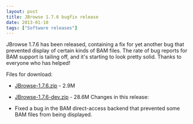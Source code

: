 ```yaml
---
layout: post
title: JBrowse 1.7.6 bugfix release
date: 2013-01-10
tags: ["Software releases"]
---
```


JBrowse 1.7.6 has been released, containing a fix for yet another bug that
prevented display of certain kinds of BAM files. The rate of bug reports for BAM
support is tailing off, and it's starting to look pretty solid. Thanks to
everyone who has helped!

Files for download:

- [JBrowse-1.7.6.zip](/wordpress/wp-content/plugins/download-monitor/download.php?id=37 "download JBrowse-1.7.6.zip") -
  2.9M
- [JBrowse-1.7.6-dev.zip](http://jbrowse.org/wordpress/wp-content/plugins/download-monitor/download.php?id=38 "download JBrowse-1.7.6-dev.zip") -
  28.6M Changes in this release:

- Fixed a bug in the BAM direct-access backend that prevented some BAM files
  from being displayed.
